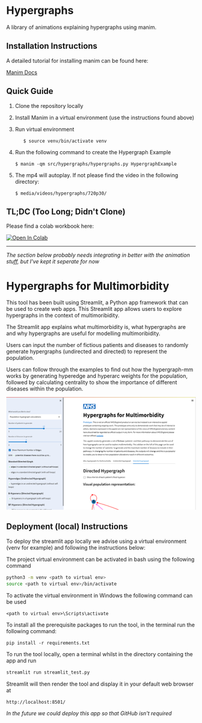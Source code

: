 # Hypergraphs

A library of animations explaining hypergraphs using manim.


## Installation Instructions

A detailed tutorial for installing manim can be found here:

[Manim Docs](https://docs.manim.community/en/stable/installation.html)

## Quick Guide

1. Clone the repository locally
2. Install Manim in a virtual environment (use the instructions found above)
3. Run virtual environment
   
   ```
      $ source venv/bin/activate venv
   ```
   
4. Run the following command to create the Hypergraph Example

    ```
    $ manim -qm src/hypergraphs/hypergraphs.py HypergraphExample
    ```
   
5. The mp4 will autoplay. If not please find the video in the following directory:

   ``` 
   $ media/videos/hypergraphs/720p30/
   
   ```

## TL;DC (Too Long; Didn't Clone)

Please find a colab workbook here:

[![Open In Colab](https://colab.research.google.com/assets/colab-badge.svg)](https://colab.research.google.com/github/nhsx/hypergraphical/blob/workbooks/hypergraph-animations.ipynb)

----------------------

_The section below probably needs integrating in better with the animation stuff, but I've kept it seperate for now_

# Hypergraphs for Multimorbidity

This tool has been built using Streamlit, a Python app framework that can be used to create web apps. This Streamlit app allows users to explore hypergraphs in the context of multimoribidity. 

The Streamlit app explains what multimorbidity is, what hypergraphs are and why hypergraphs are useful for modelling multimoribidity.

Users can input the number of fictious patients and diseases to randomly generate hypergraphs (undirected and directed) to represent the population.

Users can follow through the examples to find out how the hypergraph-mm works by generating hyperedge and hyperarc weights for the population, followed by calculating centrality to show the importance of different diseases within the population. 

![Hypergraphs for Multimoribidity Tool](/images/streamlit_screenshot.png "Hypergraphs for Multimoribidity Tool")

## Deployment (local) Instructions

 To deploy the streamlit app locally we advise using a virtual environment (venv for example) and following the instructions below:

The project virtual environment can be activated in bash using the following command

```bash
python3 -m venv <path to virtual env>
source <path to virtual env>/bin/activate
```

To activate the virtual environment in Windows the following command can be used

```shell
<path to virtual env>\Scripts\activate
```

To install all the prerequisite packages to run the tool, in the terminal run the following command:

```shell
pip install -r requirements.txt
```

To run the tool locally, open a terminal whilst in the directory containing the app and run

```bash
streamlit run streamlit_test.py
```

Streamlit will then render the tool and display it in your default web browser at

```bash
http://localhost:8501/
```

_In the future we could deploy this app so that GitHub isn't required_